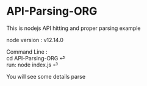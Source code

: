 # API-Parsing-ORG
This is nodejs API hitting and proper parsing example 

node version : v12.14.0

Command Line :  \
cd API-Parsing-ORG ⏎  \
run: node index.js ⏎

You will see some details parse 

